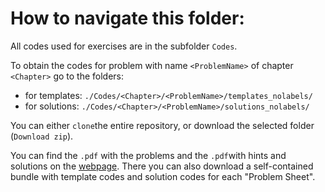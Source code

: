 # How to navigate this folder:

All codes used for exercises are in the subfolder `Codes`.

To obtain the codes for problem with name `<ProblemName>` of chapter `<Chapter>` go to the folders:
- for templates: `./Codes/<Chapter>/<ProblemName>/templates_nolabels/`
- for solutions: `./Codes/<Chapter>/<ProblemName>/solutions_nolabels/`

You can either `clone`the entire repository, or download the selected folder (`Download zip`).

You can find the  `.pdf` with the problems and the `.pdf`with hints and solutions on the [webpage](https://www.sam.math.ethz.ch/~grsam/HS16/NumCSE/).
There you can also download a self-contained bundle with template codes and solution codes for each "Problem Sheet".
